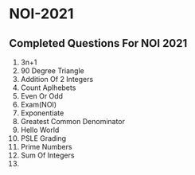 # NOI-2021

## Completed Questions For NOI 2021

1. 3n+1 
2. 90 Degree Triangle
3. Addition Of 2 Integers
4. Count Aplhebets
5. Even Or Odd
6. Exam(NOI)
7. Exponentiate
8. Greatest Common Denominator 
12. Hello World
13. PSLE Grading
14. Prime Numbers
15. Sum Of Integers
16. 

